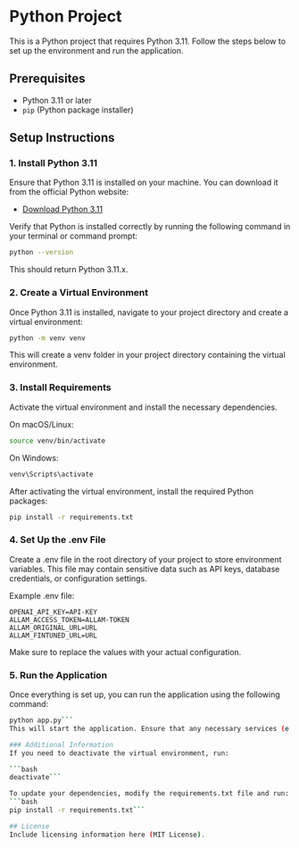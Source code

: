 # Python Project

This is a Python project that requires Python 3.11. Follow the steps below to set up the environment and run the application.

## Prerequisites

- Python 3.11 or later
- `pip` (Python package installer)

## Setup Instructions

### 1. Install Python 3.11
Ensure that Python 3.11 is installed on your machine. You can download it from the official Python website:

- [Download Python 3.11](https://www.python.org/downloads/release/python-3110/)

Verify that Python is installed correctly by running the following command in your terminal or command prompt:

```bash
python --version
```
This should return Python 3.11.x.

### 2. Create a Virtual Environment
Once Python 3.11 is installed, navigate to your project directory and create a virtual environment:

```bash
python -m venv venv
```
This will create a venv folder in your project directory containing the virtual environment.

### 3. Install Requirements
Activate the virtual environment and install the necessary dependencies.

On macOS/Linux:
```bash
source venv/bin/activate
```
On Windows:
```bash
venv\Scripts\activate
```
After activating the virtual environment, install the required Python packages:

```bash
pip install -r requirements.txt
```
### 4. Set Up the .env File
Create a .env file in the root directory of your project to store environment variables. This file may contain sensitive data such as API keys, database credentials, or configuration settings.

Example .env file:

```env
OPENAI_API_KEY=API-KEY
ALLAM_ACCESS_TOKEN=ALLAM-TOKEN
ALLAM_ORIGINAL_URL=URL
ALLAM_FINTUNED_URL=URL
```
Make sure to replace the values with your actual configuration.

### 5. Run the Application
Once everything is set up, you can run the application using the following command:

```bash
python app.py```
This will start the application. Ensure that any necessary services (e.g., a database or web server) are running if required by the project.

### Additional Information
If you need to deactivate the virtual environment, run:

```bash
deactivate```

To update your dependencies, modify the requirements.txt file and run:
```bash
pip install -r requirements.txt```

## License
Include licensing information here (MIT License).